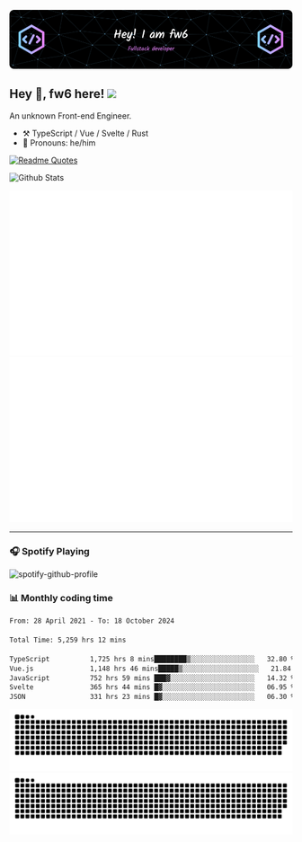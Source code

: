 ![Header](github-header-image.png)

## Hey 👋, fw6 here! <img src="https://github.githubassets.com/images/mona-whisper.gif" height="24" />


An unknown Front-end Engineer.

-   :hammer_and_pick: TypeScript / Vue / Svelte / Rust
-   :man: Pronouns: he/him


[![Readme Quotes](https://quotes-github-readme.vercel.app/api?type=horizontal&theme=algolia)](https://github.com/piyushsuthar/github-readme-quotes)



![Github Stats](https://github-readme-stats.vercel.app/api?username=fw6&bg_color=30,e96443,904e95&title_color=fff&text_color=fff)

![](https://raw.githubusercontent.com/fw6/github-stats-transparent/output/generated/overview.svg)
![](https://raw.githubusercontent.com/fw6/github-stats-transparent/output/generated/languages.svg)


---

### 🎧 Spotify Playing

<!-- ![spotify-github-profile](/img/default.svg) -->

![spotify-github-profile](https://spotify-github-profile.vercel.app/api/view.svg?uid=r6wn4hdvypv0lkzyrj0e0pjct&cover_image=true&theme=default&show_offline=true&background_color=9a10ad&interchange=true&bar_color_cover=true)



### :bar_chart: Monthly coding time 

<!--START_SECTION:waka-->

```txt
From: 28 April 2021 - To: 18 October 2024

Total Time: 5,259 hrs 12 mins

TypeScript          1,725 hrs 8 mins████████▒░░░░░░░░░░░░░░░░   32.80 %
Vue.js              1,148 hrs 46 mins█████▒░░░░░░░░░░░░░░░░░░░   21.84 %
JavaScript          752 hrs 59 mins ███▓░░░░░░░░░░░░░░░░░░░░░   14.32 %
Svelte              365 hrs 44 mins █▓░░░░░░░░░░░░░░░░░░░░░░░   06.95 %
JSON                331 hrs 23 mins █▓░░░░░░░░░░░░░░░░░░░░░░░   06.30 %
```

<!--END_SECTION:waka-->




![github contribution grid snake animation](https://raw.githubusercontent.com/platane/platane/output/github-contribution-grid-snake-dark.svg#gh-dark-mode-only)![github contribution grid snake animation](https://raw.githubusercontent.com/platane/platane/output/github-contribution-grid-snake.svg#gh-light-mode-only)
